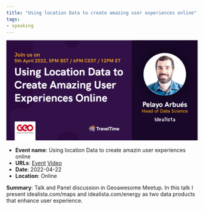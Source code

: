 ```yaml
---
title: "Using location Data to create amazing user experiences online"
tags:
- speaking
---
```


![geoawesomeness](appearances/2022/geoawesomeness/geoawesomeness.png)

- **Event name**: Using location Data to create amazin user experiences online
- **URLs**: [Event](https://my.demio.com/ref/czrpSDLnoX2Oni6h) [Video](https://www.youtube.com/watch?v=_yLrn2B5jKI)
- **Date**: 2022-04-22
- **Location**: Online

**Summary**: Talk and Panel discussion in Geoawesome Meetup. In this talk I present idealista.com/maps and idealista.com/energy as two data products that enhance user experience.

